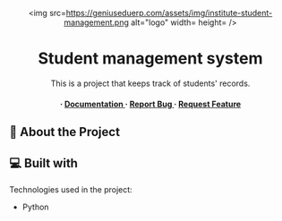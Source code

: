 <div align='center'>

<img src=https://geniuseduerp.com/assets/img/institute-student-management.png alt="logo" width= height= />

<h1>Student management system</h1>
<p>This is a project that keeps track of students' records.</p>

<h4> <span> · </span> <a href="https://github.com/hellenats/Student_management_system/blob/master/README.md"> Documentation </a> <span> · </span> <a href="https://github.com/hellenats/Student_management_system/issues"> Report Bug </a> <span> · </span> <a href="https://github.com/hellenats/Student_management_system/issues"> Request Feature </a> </h4>


</div>

## :star2: About the Project
  
<h2>💻 Built with</h2>

Technologies used in the project:

*   Python
